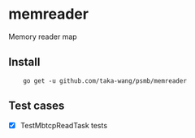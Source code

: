 # memreader

Memory reader map

## Install

```
    go get -u github.com/taka-wang/psmb/memreader
```

## Test cases

- [x] TestMbtcpReadTask tests
